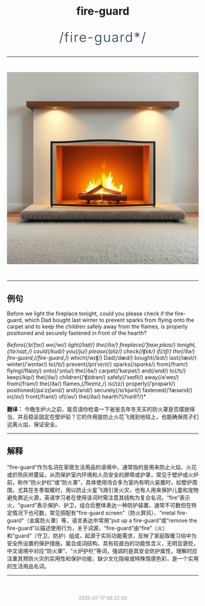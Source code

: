 <div align="center">

# fire-guard

<div style="margin: 30px 0;">
<h1 style="font-size: 2.5em; font-weight: 300; letter-spacing: 2px; margin: 0; color: #2c3e50;">
/fire-guard*/
</h1>
</div>

</div>

---

<div align="center" style="margin: 40px 0;">

![fire-guard](images/fire-guard.png)

</div>

---

## 例句

Before we light the fireplace tonight, could you please check if the fire-guard, which Dad bought last winter to prevent sparks from flying onto the carpet and to keep the children safely away from the flames, is properly positioned and securely fastened in front of the hearth?

*Before(/ˌbiˈfɔr/) we(/wi/) light(/laɪt/) the(/ðə/) fireplace(/ˈfaɪərˌpleɪs/) tonight,(/təˈnaɪt,/) could(/kʊd/) you(/ju/) please(/pliz/) check(/ʧɛk/) if(/ɪf/) the(/ðə/) fire-guard,(/fire-guard*,/) which(/wɪʧ/) Dad(/dæd/) bought(/bɔt/) last(/læst/) winter(/ˈwɪntər/) to(/tɪ/) prevent(/prɪˈvɛnt/) sparks(/spɑrks/) from(/frəm/) flying(/flaɪɪŋ/) onto(/ˈɔntu/) the(/ðə/) carpet(/ˈkɑrpət/) and(/ənd/) to(/tɪ/) keep(/kip/) the(/ðə/) children(/ˈʧɪldrən/) safely(/ˈseɪfli/) away(/əˈweɪ/) from(/frəm/) the(/ðə/) flames,(/fleɪmz,/) is(/ɪz/) properly(/ˈprɑpərli/) positioned(/pəˈzɪʃənd/) and(/ənd/) securely(/sɪˈkjʊrli/) fastened(/ˈfæsənd/) in(/ɪn/) front(/frənt/) of(/əv/) the(/ðə/) hearth?(/hɑrθ?/)*

**翻译：** 今晚生炉火之前，能否请你检查一下爸爸去年冬天买的防火罩是否摆放得当，并且稳妥固定在壁炉前？它的作用是防止火花飞溅到地毯上，也能确保孩子们远离火焰，保证安全。

---

## 解释

“fire-guard”作为名词在家居生活用品的语境中，通常指的是用来防止火焰、火花或炽热灰烬蔓延，从而保护室内环境和人员安全的屏障或护罩，常见于壁炉或火炉前，称作“防火护栏”或“防火罩”，具体使用场合多为室内有明火装置时，如壁炉周围，尤其在冬季取暖时，用以防止火星飞溅引发火灾，也有人用来保护儿童和宠物避免靠近火源，英语学习者在使用该词时需注意其结构为复合名词，“fire”表示火，“guard”表示保护、护卫，组合后整体表达一种防护装置，通常不可数但在特定情况下也可数，常见搭配有“fire-guard screen”（防火屏风）、“metal fire-guard”（金属防火罩）等，语言表达中常用“put up a fire-guard”或“remove the fire-guard”以描述使用行为，关于词源，“fire-guard”由“fire”（火）和“guard”（守卫、防护）组成，起源于实际功能需求，反映了家庭取暖习俗中为安全所设置的保护措施，属合成词结构，具有较直白的功能性含义，无明显褒贬，中文语境中对应“防火罩”、“火炉护栏”等词，强调的是其安全防护属性，理解时应注重其预防火灾的实用性和保护功能，缺少文化隐喻或特殊情感色彩，是一个实用的生活用品名词。


---

<div align="center" style="margin-top: 50px;">
<small style="color: #999; font-size: 0.9em;">2025-07-17 06:22:39</small>
</div>
